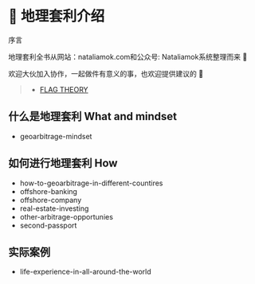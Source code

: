 # 🚩 地理套利介绍

序言

地理套利全书从网站：nataliamok.com和公众号: Nataliamok系统整理而来 📖

欢迎大伙加入协作，一起做件有意义的事，也欢迎提供建议的 🧠

> * [FLAG THEORY](https://geoarbitrage.gitbook.io/drafting)

## 什么是地理套利 What and mindset
  - geoarbitrage-mindset

## 如何进行地理套利 How
  - how-to-geoarbitrage-in-different-countires
  - offshore-banking
  - offshore-company
  - real-estate-investing
  - other-arbitrage-opportunies
  - second-passport

## 实际案例
  - life-experience-in-all-around-the-world

